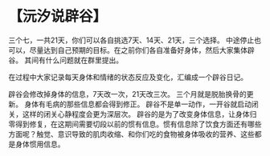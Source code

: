# 【沅汐说辟谷】

三个七，一共21天，你们可以各自挑选7天、14天、21天，三个选择。 中途停止也可以，尽量达到自己预期的目标。在之前你们各自准备好身体，然后大家集体辟谷。 其间有什么问题就在群里提出。

在过程中大家记录每天身体和情绪的状态反应及变化，汇编成一个辟谷日记。

辟谷会修改掉身体的信息，7天改一次，21天改三次。 三个月就是脱胎换骨的更新。 身体有毛病的那些信息都会得到修正。 辟谷不是单一动作，一开谷就启动闭关，这样的闭关心静程度会更为深层次。 辟谷的是为了改变身体信息，让身体归零得到修复，在这期间需要切段以前的惯有信息。惯有信息除了饮食方面还有哪些方面呢？触觉、意识导致的肌肉收缩、和你们吃的食物被身体吸收的营养、这些都是身体惯用信息。

